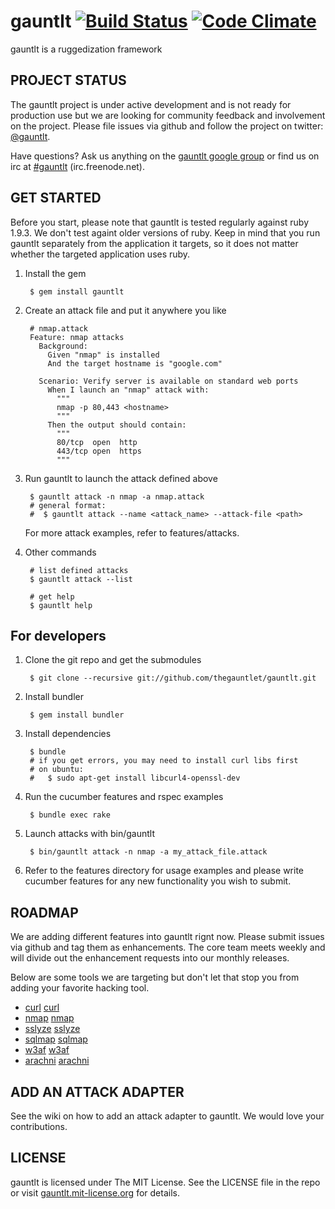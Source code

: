 # gauntlt [![Build Status](https://secure.travis-ci.org/thegauntlet/gauntlt.png?branch=master)](http://travis-ci.org/thegauntlet/gauntlt) [![Code Climate](https://codeclimate.com/badge.png)](https://codeclimate.com/github/thegauntlet/gauntlt)

gauntlt is a ruggedization framework

## PROJECT STATUS

The gauntlt project is under active development and is not ready for production use but we are looking for community feedback and involvement on the project.  Please file issues via github and follow the project on twitter: [@gauntlt](https://twitter.com/gauntlt).

Have questions?  Ask us anything on the [gauntlt google group](http://bit.ly/gauntlt_group) or find us on irc at [#gauntlt](http://webchat.freenode.net/?channels=gauntlt) (irc.freenode.net).

## GET STARTED

Before you start, please note that gauntlt is tested regularly against ruby 1.9.3. We don't test againt older versions of ruby. Keep in mind that you run gauntlt separately from the application it targets, so it does not matter whether the targeted application uses ruby.

1. Install the gem

        $ gem install gauntlt

2. Create an attack file and put it anywhere you like

        # nmap.attack
        Feature: nmap attacks
          Background:
            Given "nmap" is installed
            And the target hostname is "google.com"

          Scenario: Verify server is available on standard web ports
            When I launch an "nmap" attack with:
              """
              nmap -p 80,443 <hostname>
              """
            Then the output should contain:
              """
              80/tcp  open  http
              443/tcp open  https
              """

3. Run gauntlt to launch the attack defined above

        $ gauntlt attack -n nmap -a nmap.attack
        # general format:
        #  $ gauntlt attack --name <attack_name> --attack-file <path>


      For more attack examples, refer to features/attacks.

4. Other commands

        # list defined attacks
        $ gauntlt attack --list

        # get help
        $ gauntlt help


## For developers

1. Clone the git repo and get the submodules

        $ git clone --recursive git://github.com/thegauntlet/gauntlt.git

2. Install bundler

        $ gem install bundler

3. Install dependencies

        $ bundle
        # if you get errors, you may need to install curl libs first
        # on ubuntu:
        #   $ sudo apt-get install libcurl4-openssl-dev


4. Run the cucumber features and rspec examples

        $ bundle exec rake

5. Launch attacks with bin/gauntlt

        $ bin/gauntlt attack -n nmap -a my_attack_file.attack

5. Refer to the features directory for usage examples and please write cucumber features for any new functionality you wish to submit.


## ROADMAP

We are adding different features into gauntlt rignt now.  Please submit issues via github and tag them as enhancements.  The core team meets weekly and will divide out the enhancement requests into our monthly releases.

Below are some tools we are targeting but don't let that stop you from adding your favorite hacking tool.

  * [curl] [curl]
  * [nmap] [nmap]
  * [sslyze] [sslyze]
  * [sqlmap] [sqlmap]
  * [w3af] [w3af]
  * [arachni] [arachni]


## ADD AN ATTACK ADAPTER

See the wiki on how to add an attack adapter to gauntlt. We would love your contributions.

## LICENSE

gauntlt is licensed under The MIT License. See the LICENSE file in the repo or visit [gauntlt.mit-license.org](http://gauntlt.mit-license.org/) for details.

[curl]: http://curl.haxx.se
[nmap]: http://nmap.org
[sslyze]: https://github.com/iSECPartners/sslyze
[w3af]: http://w3af.sourceforge.net
[sqlmap]: http://sqlmap.org
[arachni]: http://arachni-scanner.com
